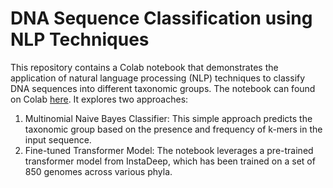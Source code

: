 # DNA Sequence Classification using NLP Techniques

This repository contains a Colab notebook that demonstrates the application of natural language processing (NLP) techniques to classify DNA sequences into different taxonomic groups. The notebook can found on Colab [here](https://colab.research.google.com/drive/1mIg1L_7voRTsU6nUCT1YVizyh5sVCF5I?usp=sharing). It explores two approaches:

1. Multinomial Naive Bayes Classifier: This simple approach predicts the taxonomic group based on the presence and frequency of k-mers in the input sequence.
2. Fine-tuned Transformer Model: The notebook leverages a pre-trained transformer model from InstaDeep, which has been trained on a set of 850 genomes across various phyla.
